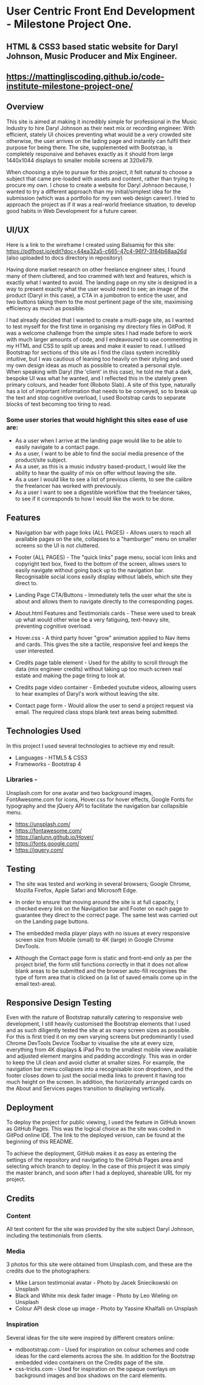 # User Centric Front End Development - Milestone Project One.

## HTML & CSS3 based static website for Daryl Johnson, Music Producer and Mix Engineer. 

## https://mattingliscoding.github.io/code-institute-milestone-project-one/


## Overview 

This site is aimed at making it incredibly simple for professional in the Music Industry to hire Daryl Johnson as their next mix or recording engineer. With efficient, stately UI choices preventing what would be a very crowded site otherwise, the user arrives on the lading page and instantly can fulfil their purpose for being there. The site, supplemented with Bootstrap, is completely responsive and behaves exactly as it should from large 1440x1044 displays to smaller mobile screens at 320x679.

When choosing a style to pursue for this project, it felt natural to choose a subject that came pre-loaded with assets and content, rather than trying to procure my own. I chose to create a website for Daryl Johnson because, I wanted to try a different approach than my initial/simplest idea for the submission (which was a portfolio for my own web design career). I tried to approach the project as if it was a real-world freelance situation, to develop good habits in Web Development for a future career.

## UI/UX

Here is a link to the wireframe I created using Balsamiq for this site: https://pdfhost.io/edit?doc=44ea32a5-c665-47c4-96f7-3f84b68aa26d (also uploaded to docs directory in repository)

Having done market research on other freelance engineer sites, I found many of them cluttered, and too crammed with text and features, which is exactly what I wanted to avoid. The landing page on my site is designed in a way to present exactly what the user would need to see; an image of the product (Daryl in this case), a CTA in a jumbotron to entice the user, and two buttons taking them to the most pertinent page of the site, maximising efficiency as much as possible. 

I had already decided that I wanted to create a multi-page site, as I wanted to test myself for the first time in organising my directory files in GitPod. It was a welcome challenge from the simple sites I had made before to work with much larger amounts of code, and I endeavoured to use commenting in my HTML and CSS to split up areas and make it easier to read. I utilised Bootstrap for sections of this site as I find the class system incredibly intuitive, but I was cautious of leaning too heavily on their styling and used my own design ideas as much as possible to created a personal style. When speaking with Daryl (the 'client' in this case), he told me that a dark, bespoke UI was what he wanted, and I reflected this in the stately green primary colours, and header font (Roboto Slab). A site of this type, naturally has a lot of important information that needs to be conveyed, so to break up the text and stop cognitive overload, I used Bootstrap cards to separate blocks of text becoming too tiring to read. 

### Some user stories that would highlight this sites ease of use are: 

* As a user when I arrive at the landing page would like to be able to easily navigate to a contact page.
* As a user, I want to be able to find the social media presence of the product/site subject.
* As a user, as this is a music industry based-product, I would like the ability to hear the quality of mix on offer without leaving the site.
* As a user I would like to see a list of previous clients, to see the calibre the freelancer has worked with previously.
* As a user I want to see a digestible workflow that the freelancer takes, to see if it corresponds to how I would like the work to be done.

## Features
* Navigation bar with page links (ALL PAGES) - Allows users to reach all available pages on the site, collapses to a "hamburger" menu on smaller screens so the UI is not cluttered.
* Footer (ALL PAGES) - The "quick links" page menu, social icon links and copyright text box, fixed to the bottom of the screen, allows users to easily navigate without going back up to the navigation bar. Recognisable social icons easily display without labels, which site they direct to. 

* Landing Page CTA/Buttons - Immediately tells the user what the site is about and allows them to navigate directly to the corresponding pages.
* About.html Features and Testimonials cards - These were used to break up what would other wise be a very fatiguing, text-heavy site, preventing cognitive overload.
* Hover.css - A third party hover "grow" animation applied to Nav items and cards. This gives the site a tactile, responsive feel and keeps the user interested. 
* Credits page table element - Used for the ability to scroll through the data (mix engineer credits) without taking up too much screen real estate and making the page tiring to look at. 
* Credits page video container - Embeded youtube videos, allowing users to hear examples of Daryl's work without leaving the site.
* Contact page form - Would allow the user to send a project request via email. The required class stops blank text areas being submitted.

## Technologies Used

In this project I used several technologies to achieve my end result:
* Languages - HTML5 & CSS3
* Frameworks - Bootstrap 4

### Libraries -

Unsplash.com for one avatar and two background images, FontAwesome.com for icons, Hover.css for hover effects, Google Fonts for typography and the jQuery API to facilitate the navigation bar collapsible menu.
* https://unsplash.com/
* https://fontawesome.com/
* https://ianlunn.github.io/Hover/
* https://fonts.google.com/
* https://jquery.com/

## Testing 

* The site was tested and working in several browsers; Google Chrome, Mozilla Firefox, Apple Safari and Microsoft Edge.

* In order to ensure that moving around the site is at full capacity, I checked every link on the Navigation bar and Footer on each page to guarantee they direct to the correct page. The same test was carried out on the Landing page buttons. 

* The embedded media player plays with no issues at every responsive screen size from Mobile (small) to 4K (large) in Google Chrome DevTools. 

* Although the Contact page form is static and front-end only as per the project brief, the form still functions correctly in that it does not allow blank areas to be submitted and the browser auto-fill recognises the type of form area that is clicked on (a list of saved emails come up in the email text-area).

## Responsive Design Testing

Even with the nature of Bootstrap naturally catering to responsive web development, I still heavily customised the Bootstrap elements that I used and as such diligently tested the site at as many screen sizes as possible. For this is first tried it on my own varying screens but predominantly I used Chrome DevTools Device Toolbar to visualise the site at every size, everything from 4K displays & iPad Pro to the smallest mobile view available and adjusted element margins and padding accordingly. This was in order to keep the UI clean and avoid clutter at smaller sizes. For example, the navigation bar menu collapses into a recognisable icon dropdown, and the footer closes down to just the social media links to prevent it having too much height on the screen. In addition, the horizontally arranged cards on the About and Services pages transition to displaying vertically. 

## Deployment

To deploy the project for public viewing, I used the feature in GitHub known as GitHub Pages. This was the logical choice as the site was coded in GitPod online IDE. The link to the deployed version, can be found at the beginning of this README. 

To achieve the deployment, GitHub makes it as easy as entering the settings of the repository and navigating to the GitHub Pages area and selecting which branch to deploy. In the case of this project it was simply the master branch, and soon after I had a deployed, shareable URL for my project. 

## Credits

### Content 

All text content for the site was provided by the site subject Daryl Johnson, including the testimonials from clients.

### Media 
3 photos for this site were obtained from Unsplash.com, and these are the credits due to the photographers: 
* Mike Larson testimonial avatar - Photo by Jacek Sniecikowski on Unsplash
* Black and White mix desk fader image - Photo by Leo Wieling on Unsplash
* Colour API desk close up image - Photo by Yassine Khalfalli on Unsplash

### Inspiration
Several ideas for the site were inspired by different creators online: 
* mdbootstrap.com - Used for inspiration on colour schemes and code ideas for the card elements across the site. In addition for the Bootstrap embedded video containers on the Credits page of the site. 
* css-tricks.com - Used for inspiration on the opaque overlays on background images and box shadows on the card elements. 

